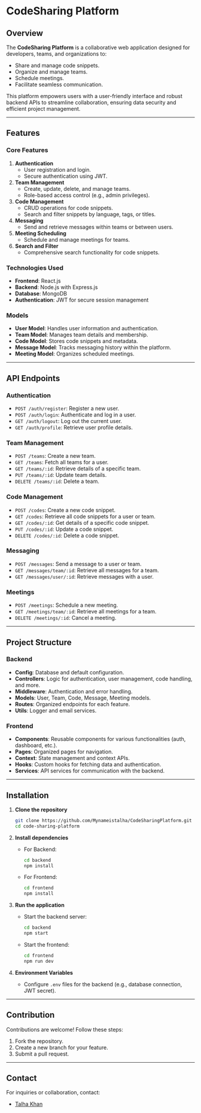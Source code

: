 # CodeSharing Platform

## Overview
The **CodeSharing Platform** is a collaborative web application designed for developers, teams, and organizations to:
- Share and manage code snippets.
- Organize and manage teams.
- Schedule meetings.
- Facilitate seamless communication.

This platform empowers users with a user-friendly interface and robust backend APIs to streamline collaboration, ensuring data security and efficient project management.

---

## Features

### Core Features
1. **Authentication**
   - User registration and login.
   - Secure authentication using JWT.
2. **Team Management**
   - Create, update, delete, and manage teams.
   - Role-based access control (e.g., admin privileges).
3. **Code Management**
   - CRUD operations for code snippets.
   - Search and filter snippets by language, tags, or titles.
4. **Messaging**
   - Send and retrieve messages within teams or between users.
5. **Meeting Scheduling**
   - Schedule and manage meetings for teams.
6. **Search and Filter**
   - Comprehensive search functionality for code snippets.

### Technologies Used
- **Frontend**: React.js
- **Backend**: Node.js with Express.js
- **Database**: MongoDB
- **Authentication**: JWT for secure session management

### Models
- **User Model**: Handles user information and authentication.
- **Team Model**: Manages team details and membership.
- **Code Model**: Stores code snippets and metadata.
- **Message Model**: Tracks messaging history within the platform.
- **Meeting Model**: Organizes scheduled meetings.

---

## API Endpoints

### Authentication
- `POST /auth/register`: Register a new user.
- `POST /auth/login`: Authenticate and log in a user.
- `GET /auth/logout`: Log out the current user.
- `GET /auth/profile`: Retrieve user profile details.

### Team Management
- `POST /teams`: Create a new team.
- `GET /teams`: Fetch all teams for a user.
- `GET /teams/:id`: Retrieve details of a specific team.
- `PUT /teams/:id`: Update team details.
- `DELETE /teams/:id`: Delete a team.

### Code Management
- `POST /codes`: Create a new code snippet.
- `GET /codes`: Retrieve all code snippets for a user or team.
- `GET /codes/:id`: Get details of a specific code snippet.
- `PUT /codes/:id`: Update a code snippet.
- `DELETE /codes/:id`: Delete a code snippet.

### Messaging
- `POST /messages`: Send a message to a user or team.
- `GET /messages/team/:id`: Retrieve all messages for a team.
- `GET /messages/user/:id`: Retrieve messages with a user.

### Meetings
- `POST /meetings`: Schedule a new meeting.
- `GET /meetings/team/:id`: Retrieve all meetings for a team.
- `DELETE /meetings/:id`: Cancel a meeting.

---

## Project Structure

### Backend
- **Config**: Database and default configuration.
- **Controllers**: Logic for authentication, user management, code handling, and more.
- **Middleware**: Authentication and error handling.
- **Models**: User, Team, Code, Message, Meeting models.
- **Routes**: Organized endpoints for each feature.
- **Utils**: Logger and email services.

### Frontend
- **Components**: Reusable components for various functionalities (auth, dashboard, etc.).
- **Pages**: Organized pages for navigation.
- **Context**: State management and context APIs.
- **Hooks**: Custom hooks for fetching data and authentication.
- **Services**: API services for communication with the backend.

---

## Installation

1. **Clone the repository**
   ```bash
   git clone https://github.com/Mynameistalha/CodeSharingPlatform.git
   cd code-sharing-platform
   ```

2. **Install dependencies**
   - For Backend:
     ```bash
     cd backend
     npm install
     ```
   - For Frontend:
     ```bash
     cd frontend
     npm install
     ```

3. **Run the application**
   - Start the backend server:
     ```bash
     cd backend
     npm start
     ```
   - Start the frontend:
     ```bash
     cd frontend
     npm run dev
     ```

4. **Environment Variables**
   - Configure `.env` files for the backend (e.g., database connection, JWT secret).

---

## Contribution

Contributions are welcome! Follow these steps:
1. Fork the repository.
2. Create a new branch for your feature.
3. Submit a pull request.

---


## Contact
For inquiries or collaboration, contact:
- [Talha Khan](mailto:iamtalhakhan009@gmail.com)
